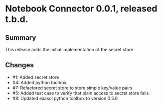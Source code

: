 # Notebook Connector 0.0.1, released t.b.d.

## Summary

This release adds the initial implementation of the secret store

## Changes

* #1: Added secret store
* #4: Added python toolbox
* #7: Refactored secret store to store simple key/value pairs
* #5: Added test case to verify that plain access to secret store fails
* #8: Updated exasol python toolbox to version 0.5.0
